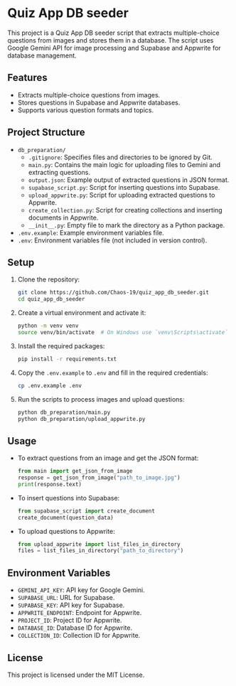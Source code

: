 # Quiz App DB seeder

This project is a Quiz App DB seeder script that extracts multiple-choice questions from images and stores them in a database. The script uses Google Gemini API for image processing and Supabase and Appwrite for database management.

## Features

- Extracts multiple-choice questions from images.
- Stores questions in Supabase and Appwrite databases.
- Supports various question formats and topics.

## Project Structure

- `db_preparation/`
    - `.gitignore`: Specifies files and directories to be ignored by Git.
    - `main.py`: Contains the main logic for uploading files to Gemini and extracting questions.
    - `output.json`: Example output of extracted questions in JSON format.
    - `supabase_script.py`: Script for inserting questions into Supabase.
    - `upload_appwrite.py`: Script for uploading extracted questions to Appwrite.
    - `create_collection.py`: Script for creating collections and inserting documents in Appwrite.
    - `__init__.py`: Empty file to mark the directory as a Python package.
- `.env.example`: Example environment variables file.
- `.env`: Environment variables file (not included in version control).

## Setup

1. Clone the repository:
     ```sh
     git clone https://github.com/Chaos-19/quiz_app_db_seeder.git
     cd quiz_app_db_seeder
     ```

2. Create a virtual environment and activate it:
     ```sh
     python -m venv venv
     source venv/bin/activate  # On Windows use `venv\Scripts\activate`
     ```

3. Install the required packages:
     ```sh
     pip install -r requirements.txt
     ```

4. Copy the `.env.example` to `.env` and fill in the required credentials:
     ```sh
     cp .env.example .env
     ```

5. Run the scripts to process images and upload questions:
     ```sh
     python db_preparation/main.py
     python db_preparation/upload_appwrite.py
     ```

## Usage

- To extract questions from an image and get the JSON format:
    ```py
    from main import get_json_from_image
    response = get_json_from_image("path_to_image.jpg")
    print(response.text)
    ```

- To insert questions into Supabase:
    ```py
    from supabase_script import create_document
    create_document(question_data)
    ```

- To upload questions to Appwrite:
    ```py
    from upload_appwrite import list_files_in_directory
    files = list_files_in_directory("path_to_directory")
    ```

## Environment Variables

- `GEMINI_API_KEY`: API key for Google Gemini.
- `SUPABASE_URL`: URL for Supabase.
- `SUPABASE_KEY`: API key for Supabase.
- `APPWRITE_ENDPOINT`: Endpoint for Appwrite.
- `PROJECT_ID`: Project ID for Appwrite.
- `DATABASE_ID`: Database ID for Appwrite.
- `COLLECTION_ID`: Collection ID for Appwrite.

## License

This project is licensed under the MIT License.